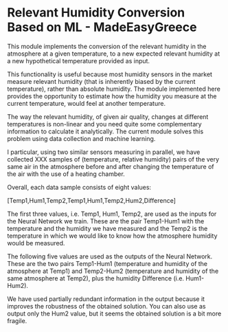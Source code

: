 # Relevant Humidity Conversion Based on ML - MadeEasyGreece
This module implements the conversion of the relevant humidity in the atmosphere at a given temperature, to a new expected relevant humidity at a new hypothetical temperature provided as input.

This functionality is useful because most humidity sensors in the market measure relevant humidity (that is inherently biased by the current temperature), rather than absolute humidity. The module implemented here provides the opportunity to estimate how the humidity you measure at the current temperature, would feel at another temperature.


The way the relevant humidity, of given air quality, changes at different temperatures is non-linear and you need quite some complementary information to calculate it analytically. The current module solves this problem using data collection and machine learning.

I particular, using two similar sensors measuring in parallel, we have collected XXX samples of (temperature, relative humidity) pairs of the very same air in the atmosphere before and after changing the temperature of the air with the use of a heating chamber.


Overall, each data sample consists of eight values:

[Temp1,Hum1,Temp2,Temp1,Hum1,Temp2,Hum2,Difference]

The first three values, i.e. Temp1, Hum1, Temp2, are used as the inputs for the Neural Network we train. These are the pair Temp1-Hum1 with the temperature and the humidity we have measured and the Temp2 is the temperature in which we would like to know how the atmosphere humidity would be measured.


The following five values are used as the outputs of the Neural Network. These are the two pairs Temp1-Hum1 (temperature and humidity of the atmosphere at Temp1) and Temp2-Hum2 (temperature and humidity of the same atmosphere at Temp2), plus the humidity Difference (i.e. Hum1-Hum2).

We have used partially redundant information in the output because it improves the robustness of the obtained solution. You can also use as output only the Hum2 value, but it seems the obtained solution is a bit more fragile.
